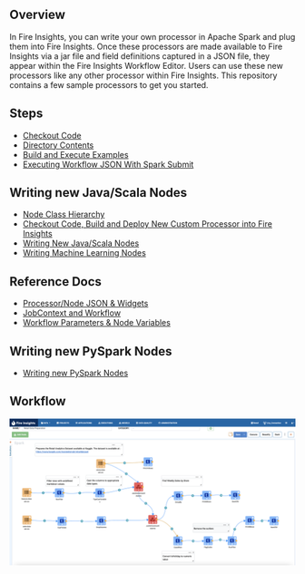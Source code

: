 ## Overview

In Fire Insights, you can write your own processor in Apache Spark and plug them into Fire Insights. Once these processors are made available to Fire Insights via a jar file and field definitions captured in a JSON file, they appear within the Fire Insights Workflow Editor. Users can use these new processors like any other processor within Fire Insights. This repository contains a few sample processors to get you started.

<!--- # For more examples on writing nodes in Sparkflows, refer: -->

<!--- https://github.com/sparkflows/sparkflows-stanfordcorenlp -->

<!--- 
 This should be the structure: 
  Step 1:  Check out from git - Just include checking out and installing jar/code
      - move content from Developing with IntelliJ/Scala IDE for Eclipse here
      - Move building and deploying to step 6
  Step 2: Copy " Directory Contents" and explain the contents
  Step 3: Explain node hierarchy including a hierarchy diagram 
  Step 4: Creating new node 
         - Creating new connectors node 
            - Creating JSON  - show real JSON code in help - add more comments to code 
            - Creating node implementation - show real JSON code in help - add more comments to code 
            - Creating node rules - show real JSON code in help - add more comments to code 
         - Creating new processor node 
             - Follow same structure as connector node
         - Creating new Machine learning node 
            - Follow same structure as connector node
 Step 5: Running Test workflow to test node 
 Step 6: Deploying your new node
--> 

## Steps

- [Checkout Code](https://github.com/sparkflows/writing-new-node/blob/master/docs/README_Checkout_Code.md)
- [Directory Contents](https://github.com/sparkflows/writing-new-node/blob/master/docs/README_Directory_Contents.md)
- [Build and Execute Examples](https://github.com/sparkflows/writing-new-node/blob/master/docs/README_Build_Execute_Examples.md)
- [Executing Workflow JSON With Spark Submit](https://github.com/sparkflows/writing-new-node/blob/master/docs/README_Running_Workflow_JSON_With_Spark_Submit.md)


## Writing new Java/Scala Nodes

- [Node Class Hierarchy](https://github.com/sparkflows/writing-new-node/blob/master/docs/README_Node_Class_Hierarchy.md)
- [Checkout Code, Build and Deploy New Custom Processor into Fire Insights](https://github.com/sparkflows/writing-new-node/blob/master/docs/README_Checkout_Code_And_Build.md)
- [Writing New Java/Scala Nodes](https://github.com/sparkflows/writing-new-node/blob/master/docs/README_Writing_New_Nodes.md)
- [Writing Machine Learning Nodes](https://github.com/sparkflows/writing-new-node/blob/master/docs/README_Writing_Machine_Learning_Nodes.md)

## Reference Docs

- [Processor/Node JSON & Widgets](https://github.com/sparkflows/writing-new-node/blob/master/docs/README_Processor_JSON.md)
- [JobContext and Workflow](https://github.com/sparkflows/writing-new-node/blob/master/docs/README_JobContext.md)
- [Workflow Parameters & Node Variables](https://github.com/sparkflows/writing-new-node/blob/master/docs/README_Node_Variables.md)

## Writing new PySpark Nodes

- [Writing new PySpark Nodes](https://github.com/sparkflows/writing-new-node/blob/master/docs/README_Writing_New_PySpark_Node.md)

## Workflow

<img src="https://github.com/sparkflows/writing-new-node/blob/master/docs/images/workflow.png"/>

